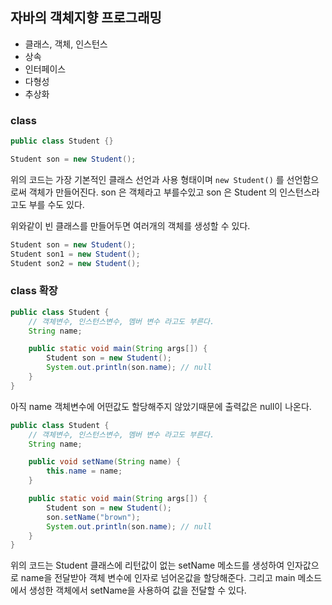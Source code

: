 ## 자바의 객체지향 프로그래밍

- 클래스, 객체, 인스턴스
- 상속
- 인터페이스
- 다형성
- 추상화

### class
```java
public class Student {}

Student son = new Student();
```

위의 코드는 가장 기본적인 클래스 선언과 사용 형태이며 `new Student()` 를 선언함으로써 객체가 만들어진다. son 은 객체라고 부를수있고 son 은 Student 의 인스턴스라고도 부를 수도 있다. 
  
위와같이 빈 클래스를 만들어두면 여러개의 객체를 생성할 수 있다.
```java
Student son = new Student();
Student son1 = new Student();
Student son2 = new Student();
```

### class 확장
```java
public class Student {
    // 객체변수, 인스턴스변수, 멤버 변수 라고도 부른다.
    String name;

    public static void main(String args[]) {
        Student son = new Student();
        System.out.println(son.name); // null
    }
}
```

아직 name 객체변수에 어떤값도 할당해주지 않았기때문에 출력값은 null이 나온다. 

```java
public class Student {
    // 객체변수, 인스턴스변수, 멤버 변수 라고도 부른다.
    String name;

    public void setName(String name) {
        this.name = name;
    }

    public static void main(String args[]) {
        Student son = new Student();
        son.setName("brown");
        System.out.println(son.name); // null
    }
}
```

위의 코드는 Student 클래스에 리턴값이 없는 setName 메소드를 생성하여 인자값으로 name을 전달받아 객체 변수에 인자로 넘어온값을 할당해준다. 그리고 main 메소드에서 생성한 객체에서 setName을 사용하여 값을 전달할 수 있다.